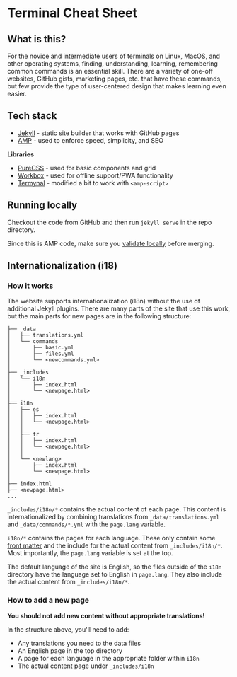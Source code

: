 # Terminal Cheat Sheet

## What is this?

For the novice and intermediate users of terminals on Linux, MacOS, and other operating systems, finding, understanding, learning, remembering common commands is an essential skill. There are a variety of one-off websites, GitHub gists, marketing pages, etc. that have these commands, but few provide the type of user-centered design that makes learning even easier.

## Tech stack

* [Jekyll](https://jekyllrb.com/) - static site builder that works with GitHub pages
* [AMP](https://amp.dev/documentation/components/) - used to enforce speed, simplicity, and SEO

**Libraries**

* [PureCSS](https://purecss.io/) - used for basic components and grid
* [Workbox](https://developers.google.com/web/tools/workbox) - used for offline support/PWA functionality
* [Termynal](https://github.com/ines/termynal) - modified a bit to work with `<amp-script>`

## Running locally

Checkout the code from GitHub and then run `jekyll serve` in the repo directory.

Since this is AMP code, make sure you [validate locally](https://amp.dev/documentation/guides-and-tutorials/learn/validation-workflow/validate_amp/#browser-developer-console) before merging.

## Internationalization (i18)

### How it works

The website supports internationalization (i18n) without the use of additional Jekyll plugins. There are many parts of the site that use this work, but the main parts for new pages are in the following structure:

```
├── _data
│   ├── translations.yml
│   └── commands
│       ├── basic.yml
│       ├── files.yml
│       └── <newcommands.yml>
│
├── _includes
│   └── i18n
│       ├── index.html
│       └── <newpage.html>
│   
├── i18n
│   ├── es
│   │   ├── index.html
│   │   └── <newpage.html>
│   │
│   ├── fr
│   │   ├── index.html
│   │   └── <newpage.html>
│   │
│   └── <newlang>
│       ├── index.html
│       └── <newpage.html>
│
├── index.html
├── <newpage.html>
...
```

`_includes/i18n/*` contains the actual content of each page. This content is internationalized by combining translations from `_data/translations.yml` and `_data/commands/*.yml` with the `page.lang` variable.

`i18n/*` contains the pages for each language. These only contain some [front matter](https://jekyllrb.com/docs/front-matter/) and the include for the actual content from `_includes/i18n/*`. Most importantly, the `page.lang` variable is set at the top.

The default language of the site is English, so the files outside of the `i18n` directory have the language set to English in `page.lang`. They also include the actual content from `_includes/i18n/*`.

### How to add a new page

**You should not add new content without appropriate translations!**

In the structure above, you'll need to add:

* Any translations you need to the data files
* An English page in the top directory
* A page for each language in the appropriate folder within `i18n`
* The actual content page under `_includes/i18n`